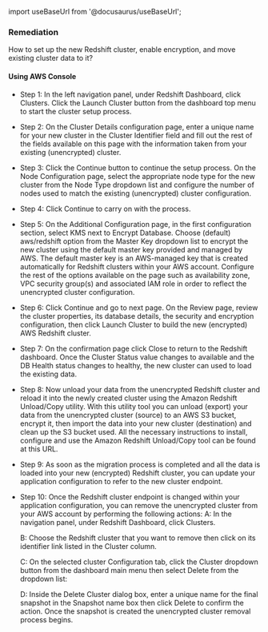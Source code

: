import useBaseUrl from '@docusaurus/useBaseUrl';

### Remediation
How to set up the new Redshift cluster, enable encryption, and move existing cluster data to it?

#### Using AWS Console

- Step 1: In the left navigation panel, under Redshift Dashboard, click Clusters. Click the Launch Cluster button from the dashboard top menu to start the cluster setup process.

- Step 2: On the Cluster Details configuration page, enter a unique name for your new cluster in the Cluster Identifier field and fill out the rest of the fields available on this page with the information taken from your existing (unencrypted) cluster.

- Step 3: Click the Continue button to continue the setup process. On the Node Configuration page, select the appropriate node type for the new cluster from the Node Type dropdown list and configure the number of nodes used to match the existing (unencrypted) cluster configuration.

- Step 4: Click Continue to carry on with the process.

- Step 5: On the Additional Configuration page, in the first configuration section, select KMS next to Encrypt Database. Choose (default) aws/redshift option from the Master Key dropdown list to encrypt the new cluster using the default master key provided and managed by AWS. The default master key is an AWS-managed key that is created automatically for Redshift clusters within your AWS account. Configure the rest of the options available on the page such as availability zone, VPC security group(s) and associated IAM role in order to reflect the unencrypted cluster configuration.

- Step 6: Click Continue and go to next page. On the Review page, review the cluster properties, its database details, the security and encryption configuration, then click Launch Cluster to build the new (encrypted) AWS Redshift cluster.

- Step 7: On the confirmation page click Close to return to the Redshift dashboard. Once the Cluster Status value changes to available and the DB Health status changes to healthy, the new cluster can used to load the existing data.

- Step 8: Now unload your data from the unencrypted Redshift cluster and reload it into the newly created cluster using the Amazon Redshift Unload/Copy utility. With this utility tool you can unload (export) your data from the unencrypted cluster (source) to an AWS S3 bucket, encrypt it, then import the data into your new cluster (destination) and clean up the S3 bucket used. All the necessary instructions to install, configure and use the Amazon Redshift Unload/Copy tool can be found at this URL.

- Step 9: As soon as the migration process is completed and all the data is loaded into your new (encrypted) Redshift cluster, you can update your application configuration to refer to the new cluster endpoint.
					 
- Step 10: Once the Redshift cluster endpoint is changed within your application configuration, you can remove the unencrypted cluster from your AWS account by performing the following actions:
	A: In the navigation panel, under Redshift Dashboard, click Clusters.
	
    B: Choose the Redshift cluster that you want to remove then click on its identifier link listed in the Cluster column.
	
    C: On the selected cluster Configuration tab, click the Cluster dropdown button from the dashboard main menu then select Delete from the dropdown list:
	
    D: Inside the Delete Cluster dialog box, enter a unique name for the final snapshot in the Snapshot name box then click Delete to confirm the action. Once the snapshot is created the unencrypted cluster removal process begins.